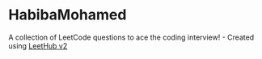 # HabibaMohamed
A collection of LeetCode questions to ace the coding interview! - Created using [LeetHub v2](https://github.com/arunbhardwaj/LeetHub-2.0)
